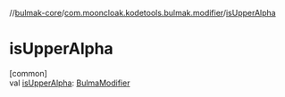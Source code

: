 //[bulmak-core](../../index.md)/[com.mooncloak.kodetools.bulmak.modifier](index.md)/[isUpperAlpha](is-upper-alpha.md)

# isUpperAlpha

[common]\
val [isUpperAlpha](is-upper-alpha.md): [BulmaModifier](-bulma-modifier/index.md)
